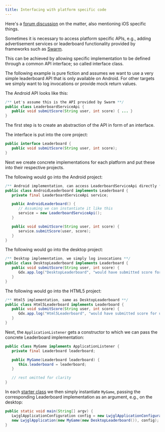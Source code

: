 ```yaml
---
title: Interfacing with platform specific code
---
```

Here's a [forum discussion](https://web.archive.org/web/20200427014652/https://www.badlogicgames.com/forum/viewtopic.php?f=11&t=9072&p=41323#p41323) on the matter, also mentioning iOS specific things.

Sometimes it is necessary to access platform specific APIs, e.g., adding advertisement services or leaderboard functionality provided by frameworks such as [Swarm](http://swarmconnect.com/).

This can be achieved by allowing specific implementation to be defined through a common API interface; so called interface class.

The following example is pure fiction and assumes we want to use a very simple leaderboard API that is only available on Android. For other targets we simply want to log invocations or provide mock return values.

The Android API looks like this:

```java
/** Let's assume this is the API provided by Swarm **/
public class LeaderboardServiceApi {
   public void submitScore(String user, int score) { ... }
}
```

The first step is to create an abstraction of the API in form of an interface.

The interface is put into the core project:

```java
public interface Leaderboard {
   public void submitScore(String user, int score);
}
```

Next we create concrete implementations for each platform and put these into their respective projects.

The following would go into the Android project:

```java
/** Android implementation, can access LeaderboardServiceApi directly **/
public class AndroidLeaderboard implements Leaderboard {
   private final LeaderboardServiceApi service;

   public AndroidLeaderboard() {
      // Assuming we can instantiate it like this
      service = new LeaderboardServiceApi();
   }

   public void submitScore(String user, int score) {
      service.submitScore(user, score);
   }
}
```

The following would go into the desktop project:

```java
/** Desktop implementation, we simply log invocations **/
public class DesktopLeaderboard implements Leaderboard {
   public void submitScore(String user, int score) {
      Gdx.app.log("DesktopLeaderboard", "would have submitted score for user " + user + ": " + score);
   }
}
```

The following would go into the HTML5 project:

```java
/** Html5 implementation, same as DesktopLeaderboard **/
public class Html5Leaderboard implements Leaderboard {
   public void submitScore(String user, int score) {
      Gdx.app.log("Html5Leaderboard", "would have submitted score for user " + user + ": " + score);
   }
}
```

Next, the `ApplicationListener` gets a constructor to which we can pass the concrete Leaderboard implementation:

```java
public class MyGame implements ApplicationListener {
   private final Leaderboard leaderboard;

   public MyGame(Leaderboard leaderboard) {
      this.leaderboard = leaderboard;
   }

   // rest omitted for clarity
}
```

In each [starter class](/wiki/app/starter-classes-and-configuration) we then simply instantiate `MyGame`, passing the corresponding Leaderboard implementation as an argument, e.g., on the desktop:

```java
public static void main(String[] argv) {
   LwjglApplicationConfiguration config = new LwjglApplicationConfiguration();
   new LwjglApplication(new MyGame(new DesktopLeaderboard()), config);
}
```
